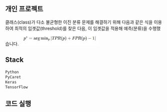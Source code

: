 ## 개인 프로젝트
클래스(class)가 다소 불균형한 이진 분류 문제를 해결하기 위해 다음과 같은 식을 이용하여 최적의 임곗값(threshold)를 찾은 다음, 이 임곗값을 적용해 예측(분류)을 수행했습니다.
<img src = "./img/optimal threshold.jpg" width="50%"> 
## Stack
```
Python
PyCaret
Keras  
TensorFlow  
```

## 코드 실행
